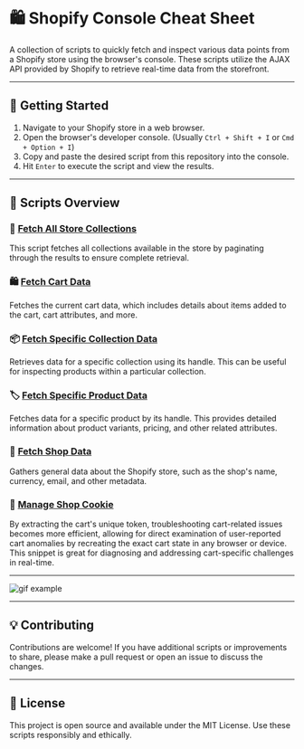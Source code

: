 # 🛍 Shopify Console Cheat Sheet

A collection of scripts to quickly fetch and inspect various data points from a Shopify store using the browser's console. These scripts utilize the AJAX API provided by Shopify to retrieve real-time data from the storefront.

---

## 🚀 Getting Started

1. Navigate to your Shopify store in a web browser.
2. Open the browser's developer console. (Usually `Ctrl + Shift + I` or `Cmd + Option + I`)
3. Copy and paste the desired script from this repository into the console.
4. Hit `Enter` to execute the script and view the results.

---

## 📂 Scripts Overview

### 🛒 [Fetch All Store Collections](./fetch-all-stores-collections)

This script fetches all collections available in the store by paginating through the results to ensure complete retrieval.

### 🛍 [Fetch Cart Data](./fetch-cartjs)

Fetches the current cart data, which includes details about items added to the cart, cart attributes, and more.

### 📦 [Fetch Specific Collection Data](./fetch-collection-data)

Retrieves data for a specific collection using its handle. This can be useful for inspecting products within a particular collection.

### 🏷 [Fetch Specific Product Data](./fetch-product-data)

Fetches data for a specific product by its handle. This provides detailed information about product variants, pricing, and other related attributes.

### 🏪 [Fetch Shop Data](./fetch-shop-data)

Gathers general data about the Shopify store, such as the shop's name, currency, email, and other metadata.

### 🍪 [Manage Shop Cookie](./get-and-transfer-cart-cookie)

By extracting the cart's unique token, troubleshooting cart-related issues becomes more efficient, allowing for direct examination of user-reported cart anomalies by recreating the exact cart state in any browser or device. This snippet is great for diagnosing and addressing cart-specific challenges in real-time.

---

![gif example](https://github.com/lucasaraujo45/shopify-dev-console/assets/29403436/a30f8b10-1270-41d8-9889-c4878510b556)



---

## 💡 Contributing

Contributions are welcome! If you have additional scripts or improvements to share, please make a pull request or open an issue to discuss the changes.

---

## 📜 License

This project is open source and available under the MIT License. Use these scripts responsibly and ethically.
